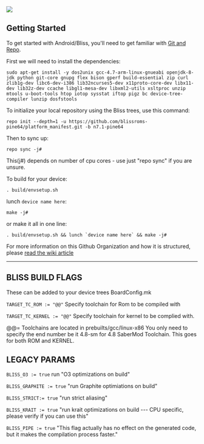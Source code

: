 <img src="https://raw.github.com/BlissRoms/platform_manifest/n7.0/bliss-logo.png">

Getting Started 
---------------

To get started with Android/Bliss, you'll need to get
familiar with [Git and Repo](http://source.android.com/source/using-repo.html).

First we will need to install the dependencies:

	sudo apt-get install -y dos2unix gcc-4.7-arm-linux-gnueabi openjdk-8-jdk python git-core gnupg flex bison gperf build-essential zip curl zlib1g-dev libc6-dev-i386 lib32ncurses5-dev x11proto-core-dev libx11-dev lib32z-dev ccache libgl1-mesa-dev libxml2-utils xsltproc unzip mtools u-boot-tools htop iotop sysstat iftop pigz bc device-tree-compiler lunzip dosfstools
	
To initialize your local repository using the Bliss trees, use this command:

    repo init --depth=1 -u https://github.com/blissroms-pine64/platform_manifest.git -b n7.1-pine64

Then to sync up:

    repo sync -j# 

This(j#) depends on number of cpu cores - use just "repo sync" if you are unsure.

To build for your device:

	. build/envsetup.sh

lunch `device name here`:

	make -j#

or make it all in one line:

	. build/envsetup.sh && lunch `device name here` && make -j#

For more information on this Github Organization and how it is structured,
please [read the wiki article](http://wiki.cyanogenmod.org/w/Github_Organization)

***


BLISS BUILD FLAGS
-----------------

These can be added to your device trees BoardConfig.mk

`TARGET_TC_ROM := "@@"` Specify toolchain for Rom to be compiled with

`TARGET_TC_KERNEL := "@@"` Specify toolchain for kernel to be complied with.

@@= Toolchains are located in prebuilts/gcc/linux-x86 You only need to specify the end number be it 4.8-sm for 4.8 SaberMod Toolchain. This goes for both ROM and KERNEL.

LEGACY PARAMS
-------------

`BLISS_O3 := true`   run   "O3 optimizations on build"

`BLISS_GRAPHITE := true`    "run Graphite optimiations on build"

`BLISS_STRICT:= true`    "run strict aliasing"

`BLISS_KRAIT := true`    "run krait optimizations on build --- CPU specific, please verify if you can use this"

`BLISS_PIPE := true`   "This flag actually has no effect on the generated code, but it makes the compilation process faster."

